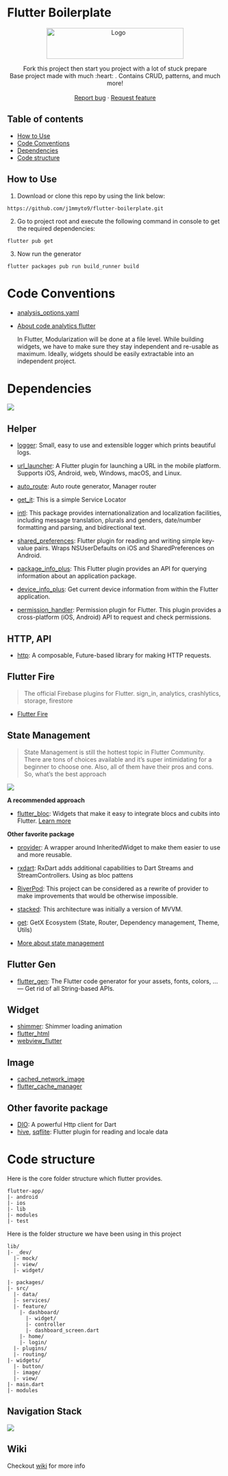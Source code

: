 # Flutter Boilerplate

<p align="center">
  <a href="https://flutter.io/">
    <img src="https://storage.googleapis.com/cms-storage-bucket/ec64036b4eacc9f3fd73.svg" alt="Logo" width=320 height=72>
  </a>

  <!-- <h3 align="center">Flutter Boilerplate Project</h3> -->

  <p align="center">
    Fork this project then start you project with a lot of stuck prepare
    <br>
    Base project made with much  :heart: . Contains CRUD, patterns, and much more!
    <br>
    <br>
    <a href="https://github.com/j1mmyto9/flutter-boilerplate/issues/new">Report bug</a>
    ·
    <a href="https://github.com/j1mmyto9/flutter-boilerplate/issues/new">Request feature</a>
  </p>
</p>

## Table of contents

- [How to Use](#how-to-use)
- [Code Conventions](#code-conventions)
- [Dependencies](#dependencies)
- [Code structure](#code-structure)

## How to Use 

1. Download or clone this repo by using the link below:
  ```
  https://github.com/j1mmyto9/flutter-boilerplate.git
  ```
2. Go to project root and execute the following command in console to get the required dependencies: 

  ```
  flutter pub get 
  ```
3. Now run the generator
  ```
  flutter packages pub run build_runner build
  ```

# Code Conventions
- [analysis_options.yaml](analysis_options.yaml)
- [About code analytics flutter](https://medium.com/flutter-community/effective-code-in-your-flutter-app-from-the-beginning-e597444e1273)

  In Flutter, Modularization will be done at a file level. While building widgets, we have to make sure they stay independent and re-usable as maximum. Ideally, widgets should be easily extractable into an independent project.


# Dependencies

  ![](resources/images/dependencies.jpg) 

## Helper
- [logger](https://pub.dev/packages/logger): Small, easy to use and extensible logger which prints beautiful logs.

- [url_launcher](https://pub.dev/packages/url_launcher): A Flutter plugin for launching a URL in the mobile platform. Supports iOS, Android, web, Windows, macOS, and Linux.

- [auto_route](https://pub.dev/packages/auto_route): Auto route generator, Manager router

- [get_it](https://pub.dev/packages/get_it): This is a simple Service Locator

- [intl](https://pub.dev/packages/intl): This package provides internationalization and localization facilities, including message translation, plurals and genders, date/number formatting and parsing, and bidirectional text.

- [shared_preferences](https://pub.dev/packages/shared_preferences): Flutter plugin for reading and writing simple key-value pairs. Wraps NSUserDefaults on iOS and SharedPreferences on Android.

- [package_info_plus](https://pub.dev/packages/package_info_plus): This Flutter plugin provides an API for querying information about an application package.

- [device_info_plus](https://pub.dev/packages/device_info_plus): Get current device information from within the Flutter application.

- [permission_handler](https://pub.dev/packages/permission_handler): Permission plugin for Flutter. This plugin provides a cross-platform (iOS, Android) API to request and check permissions.

## HTTP, API
- [http](https://pub.dev/packages/http): A composable, Future-based library for making HTTP requests.


## Flutter Fire
  > The official Firebase plugins for Flutter. sign_in, analytics, crashlytics, storage, firestore
- [Flutter Fire](https://firebase.flutter.dev/)


## State Management
  > State Management is still the hottest topic in Flutter Community. There are tons of choices available and it’s super intimidating for a beginner to choose one. Also, all of them have their pros and cons. So, what’s the best approach

![](resources/images/state.png) 

**A recommended approach**
- [flutter_bloc](https://pub.dev/packages/flutter_bloc): Widgets that make it easy to integrate blocs and cubits into Flutter. [Learn more](https://bloclibrary.dev/#/) 


**Other favorite package**
- [provider](https://pub.dev/packages/provider): A wrapper around InheritedWidget to make them easier to use and more reusable.

- [rxdart](https://pub.dev/packages/rxdart): RxDart adds additional capabilities to Dart Streams and StreamControllers. Using as bloc pattens

- [RiverPod](https://pub.dev/packages/riverpod): This project can be considered as a rewrite of provider to make improvements that would be otherwise impossible.

- [stacked](https://pub.dev/packages/stacked): This architecture was initially a version of MVVM.

- [get](https://pub.dev/packages/get): GetX Ecosystem (State, Router, Dependency management, Theme, Utils)

- [More about state management](https://flutter.dev/docs/development/data-and-backend/state-mgmt/options)

## Flutter Gen
- [flutter_gen](https://pub.dev/packages/flutter_gen): The Flutter code generator for your assets, fonts, colors, … — Get rid of all String-based APIs.

## Widget
- [shimmer](https://pub.dev/packages/shimmer): Shimmer loading animation
- [flutter_html](https://pub.dev/packages/flutter_html)
- [webview_flutter](https://pub.dev/packages/webview_flutter)

## Image
- [cached_network_image](https://pub.dev/packages/cached_network_image)
- [flutter_cache_manager](https://pub.dev/packages/flutter_cache_manager)

## Other favorite package
- [DIO](https://pub.dev/packages/dio): A powerful Http client for Dart
- [hive](https://pub.dev/packages/hive), [sqflite](https://pub.dev/packages/sqflite): Flutter plugin for reading and locale data

# Code structure
Here is the core folder structure which flutter provides.
```
flutter-app/
|- android
|- ios
|- lib
|- modules
|- test
```
Here is the folder structure we have been using in this project

```
lib/
|- _dev/
  |- mock/
  |- view/
  |- widget/

|- packages/
|- src/
  |- data/
  |- services/
  |- feature/
    |- dashboard/
      |- widget/
      |- controller
      |- dashboard_screen.dart
    |- home/
    |- login/
  |- plugins/
  |- routing/
|- widgets/
  |- button/
  |- image/
  |- view/
|- main.dart
|- modules
```

## Navigation Stack
![](resources/images/screens.png) 

## Wiki
Checkout [wiki](https://github.com/j1mmyto9/flutter-boilerplate/wiki) for more info

